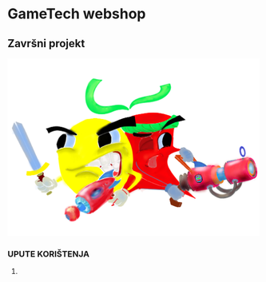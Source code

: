 # GameTech webshop
## Završni projekt
![alt text](https://github.com/kruno-buki/gt_webshop_zavrsni/blob/main//public/IMG/Ratnici_artistic.png?raw=true)

### UPUTE KORIŠTENJA
1. 
